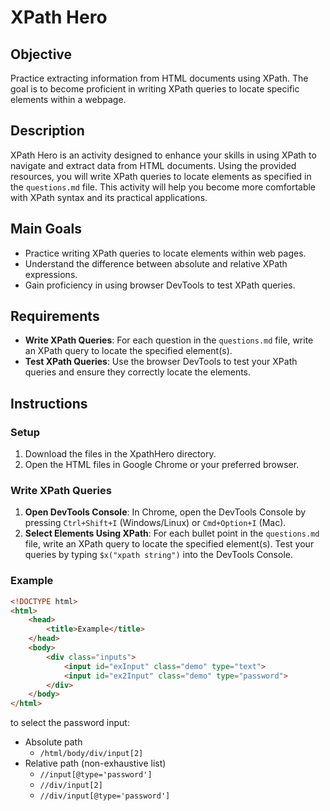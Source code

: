 # XPath Hero

## Objective
Practice extracting information from HTML documents using XPath. The goal is to become proficient in writing XPath queries to locate specific elements within a webpage.

## Description
XPath Hero is an activity designed to enhance your skills in using XPath to navigate and extract data from HTML documents. Using the provided resources, you will write XPath queries to locate elements as specified in the `questions.md` file. This activity will help you become more comfortable with XPath syntax and its practical applications.

## Main Goals
- Practice writing XPath queries to locate elements within web pages.
- Understand the difference between absolute and relative XPath expressions.
- Gain proficiency in using browser DevTools to test XPath queries.

## Requirements
- **Write XPath Queries**: For each question in the `questions.md` file, write an XPath query to locate the specified element(s).
- **Test XPath Queries**: Use the browser DevTools to test your XPath queries and ensure they correctly locate the elements.

## Instructions

### Setup
1. Download the files in the XpathHero directory.
2. Open the HTML files in Google Chrome or your preferred browser.

### Write XPath Queries
1. **Open DevTools Console**: In Chrome, open the DevTools Console by pressing `Ctrl+Shift+I` (Windows/Linux) or `Cmd+Option+I` (Mac).
2. **Select Elements Using XPath**: For each bullet point in the `questions.md` file, write an XPath query to locate the specified element(s). Test your queries by typing `$x("xpath string")` into the DevTools Console.

### Example
```html
<!DOCTYPE html>
<html>
    <head>
        <title>Example</title>
    </head>
    <body>
        <div class="inputs">
            <input id="exInput" class="demo" type="text">
            <input id="ex2Input" class="demo" type="password">
        </div>
    </body>
</html>
```
to select the password input:
- Absolute path
    - ```/html/body/div/input[2]```
- Relative path (non-exhaustive list)
    - ```//input[@type='password']```
    - ```//div/input[2]```
    - ```//div/input[@type='password']```